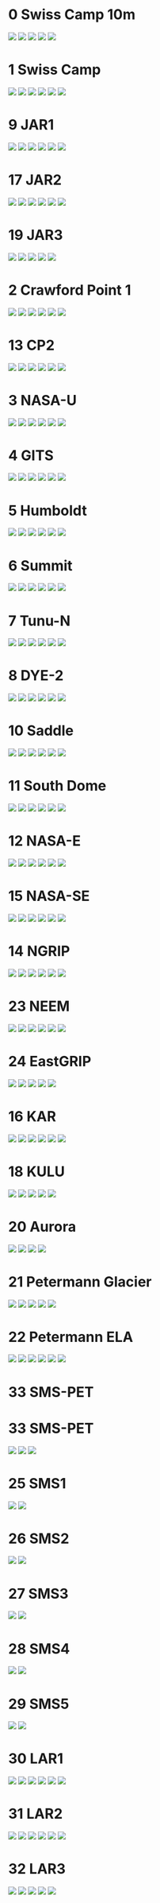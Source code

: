 # 0 Swiss Camp 10m
![](../figures/L1_overview/all_variables/0_SwissCamp10m_0.png)
![](../figures/L1_overview/all_variables/0_SwissCamp10m_1.png)
![](../figures/L1_overview/all_variables/0_SwissCamp10m_2.png)
![](../figures/L1_overview/all_variables/0_SwissCamp10m_3.png)
![](../figures/L1_overview/all_variables/0_SwissCamp10m_4.png)
# 1 Swiss Camp
![](../figures/L1_overview/all_variables/1_SwissCamp_0.png)
![](../figures/L1_overview/all_variables/1_SwissCamp_1.png)
![](../figures/L1_overview/all_variables/1_SwissCamp_2.png)
![](../figures/L1_overview/all_variables/1_SwissCamp_3.png)
![](../figures/L1_overview/all_variables/1_SwissCamp_4.png)
![](../figures/L1_overview/all_variables/1_SwissCamp_5.png)
# 9 JAR1
![](../figures/L1_overview/all_variables/9_JAR1_0.png)
![](../figures/L1_overview/all_variables/9_JAR1_1.png)
![](../figures/L1_overview/all_variables/9_JAR1_2.png)
![](../figures/L1_overview/all_variables/9_JAR1_3.png)
![](../figures/L1_overview/all_variables/9_JAR1_4.png)
![](../figures/L1_overview/all_variables/9_JAR1_5.png)
# 17 JAR2
![](../figures/L1_overview/all_variables/17_JAR2_0.png)
![](../figures/L1_overview/all_variables/17_JAR2_1.png)
![](../figures/L1_overview/all_variables/17_JAR2_2.png)
![](../figures/L1_overview/all_variables/17_JAR2_3.png)
![](../figures/L1_overview/all_variables/17_JAR2_4.png)
![](../figures/L1_overview/all_variables/17_JAR2_5.png)
# 19 JAR3
![](../figures/L1_overview/all_variables/19_JAR3_0.png)
![](../figures/L1_overview/all_variables/19_JAR3_1.png)
![](../figures/L1_overview/all_variables/19_JAR3_2.png)
![](../figures/L1_overview/all_variables/19_JAR3_3.png)
![](../figures/L1_overview/all_variables/19_JAR3_4.png)
# 2 Crawford Point 1
![](../figures/L1_overview/all_variables/2_CrawfordPoint1_0.png)
![](../figures/L1_overview/all_variables/2_CrawfordPoint1_1.png)
![](../figures/L1_overview/all_variables/2_CrawfordPoint1_2.png)
![](../figures/L1_overview/all_variables/2_CrawfordPoint1_3.png)
![](../figures/L1_overview/all_variables/2_CrawfordPoint1_4.png)
![](../figures/L1_overview/all_variables/2_CrawfordPoint1_5.png)
# 13 CP2
![](../figures/L1_overview/all_variables/13_CP2_0.png)
![](../figures/L1_overview/all_variables/13_CP2_1.png)
![](../figures/L1_overview/all_variables/13_CP2_2.png)
![](../figures/L1_overview/all_variables/13_CP2_3.png)
![](../figures/L1_overview/all_variables/13_CP2_4.png)
![](../figures/L1_overview/all_variables/13_CP2_5.png)
# 3 NASA-U
![](../figures/L1_overview/all_variables/3_NASA-U_0.png)
![](../figures/L1_overview/all_variables/3_NASA-U_1.png)
![](../figures/L1_overview/all_variables/3_NASA-U_2.png)
![](../figures/L1_overview/all_variables/3_NASA-U_3.png)
![](../figures/L1_overview/all_variables/3_NASA-U_4.png)
![](../figures/L1_overview/all_variables/3_NASA-U_5.png)
# 4 GITS
![](../figures/L1_overview/all_variables/4_GITS_0.png)
![](../figures/L1_overview/all_variables/4_GITS_1.png)
![](../figures/L1_overview/all_variables/4_GITS_2.png)
![](../figures/L1_overview/all_variables/4_GITS_3.png)
![](../figures/L1_overview/all_variables/4_GITS_4.png)
![](../figures/L1_overview/all_variables/4_GITS_5.png)
# 5 Humboldt
![](../figures/L1_overview/all_variables/5_Humboldt_0.png)
![](../figures/L1_overview/all_variables/5_Humboldt_1.png)
![](../figures/L1_overview/all_variables/5_Humboldt_2.png)
![](../figures/L1_overview/all_variables/5_Humboldt_3.png)
![](../figures/L1_overview/all_variables/5_Humboldt_4.png)
![](../figures/L1_overview/all_variables/5_Humboldt_5.png)
# 6 Summit
![](../figures/L1_overview/all_variables/6_Summit_0.png)
![](../figures/L1_overview/all_variables/6_Summit_1.png)
![](../figures/L1_overview/all_variables/6_Summit_2.png)
![](../figures/L1_overview/all_variables/6_Summit_3.png)
![](../figures/L1_overview/all_variables/6_Summit_4.png)
![](../figures/L1_overview/all_variables/6_Summit_5.png)
# 7 Tunu-N
![](../figures/L1_overview/all_variables/7_Tunu-N_0.png)
![](../figures/L1_overview/all_variables/7_Tunu-N_1.png)
![](../figures/L1_overview/all_variables/7_Tunu-N_2.png)
![](../figures/L1_overview/all_variables/7_Tunu-N_3.png)
![](../figures/L1_overview/all_variables/7_Tunu-N_4.png)
![](../figures/L1_overview/all_variables/7_Tunu-N_5.png)
# 8 DYE-2
![](../figures/L1_overview/all_variables/8_DYE-2_0.png)
![](../figures/L1_overview/all_variables/8_DYE-2_1.png)
![](../figures/L1_overview/all_variables/8_DYE-2_2.png)
![](../figures/L1_overview/all_variables/8_DYE-2_3.png)
![](../figures/L1_overview/all_variables/8_DYE-2_4.png)
![](../figures/L1_overview/all_variables/8_DYE-2_5.png)
# 10 Saddle
![](../figures/L1_overview/all_variables/10_Saddle_0.png)
![](../figures/L1_overview/all_variables/10_Saddle_1.png)
![](../figures/L1_overview/all_variables/10_Saddle_2.png)
![](../figures/L1_overview/all_variables/10_Saddle_3.png)
![](../figures/L1_overview/all_variables/10_Saddle_4.png)
![](../figures/L1_overview/all_variables/10_Saddle_5.png)
# 11 South Dome
![](../figures/L1_overview/all_variables/11_SouthDome_0.png)
![](../figures/L1_overview/all_variables/11_SouthDome_1.png)
![](../figures/L1_overview/all_variables/11_SouthDome_2.png)
![](../figures/L1_overview/all_variables/11_SouthDome_3.png)
![](../figures/L1_overview/all_variables/11_SouthDome_4.png)
![](../figures/L1_overview/all_variables/11_SouthDome_5.png)
# 12 NASA-E
![](../figures/L1_overview/all_variables/12_NASA-E_0.png)
![](../figures/L1_overview/all_variables/12_NASA-E_1.png)
![](../figures/L1_overview/all_variables/12_NASA-E_2.png)
![](../figures/L1_overview/all_variables/12_NASA-E_3.png)
![](../figures/L1_overview/all_variables/12_NASA-E_4.png)
![](../figures/L1_overview/all_variables/12_NASA-E_5.png)
# 15 NASA-SE
![](../figures/L1_overview/all_variables/15_NASA-SE_0.png)
![](../figures/L1_overview/all_variables/15_NASA-SE_1.png)
![](../figures/L1_overview/all_variables/15_NASA-SE_2.png)
![](../figures/L1_overview/all_variables/15_NASA-SE_3.png)
![](../figures/L1_overview/all_variables/15_NASA-SE_4.png)
![](../figures/L1_overview/all_variables/15_NASA-SE_5.png)
# 14 NGRIP
![](../figures/L1_overview/all_variables/14_NGRIP_0.png)
![](../figures/L1_overview/all_variables/14_NGRIP_1.png)
![](../figures/L1_overview/all_variables/14_NGRIP_2.png)
![](../figures/L1_overview/all_variables/14_NGRIP_3.png)
![](../figures/L1_overview/all_variables/14_NGRIP_4.png)
![](../figures/L1_overview/all_variables/14_NGRIP_5.png)
# 23 NEEM
![](../figures/L1_overview/all_variables/23_NEEM_0.png)
![](../figures/L1_overview/all_variables/23_NEEM_1.png)
![](../figures/L1_overview/all_variables/23_NEEM_2.png)
![](../figures/L1_overview/all_variables/23_NEEM_3.png)
![](../figures/L1_overview/all_variables/23_NEEM_4.png)
![](../figures/L1_overview/all_variables/23_NEEM_5.png)
# 24 EastGRIP
![](../figures/L1_overview/all_variables/24_EastGRIP_0.png)
![](../figures/L1_overview/all_variables/24_EastGRIP_1.png)
![](../figures/L1_overview/all_variables/24_EastGRIP_2.png)
![](../figures/L1_overview/all_variables/24_EastGRIP_3.png)
![](../figures/L1_overview/all_variables/24_EastGRIP_4.png)
# 16 KAR
![](../figures/L1_overview/all_variables/16_KAR_0.png)
![](../figures/L1_overview/all_variables/16_KAR_1.png)
![](../figures/L1_overview/all_variables/16_KAR_2.png)
![](../figures/L1_overview/all_variables/16_KAR_3.png)
![](../figures/L1_overview/all_variables/16_KAR_4.png)
![](../figures/L1_overview/all_variables/16_KAR_5.png)
# 18 KULU
![](../figures/L1_overview/all_variables/18_KULU_0.png)
![](../figures/L1_overview/all_variables/18_KULU_1.png)
![](../figures/L1_overview/all_variables/18_KULU_2.png)
![](../figures/L1_overview/all_variables/18_KULU_3.png)
![](../figures/L1_overview/all_variables/18_KULU_4.png)
# 20 Aurora
![](../figures/L1_overview/all_variables/20_Aurora_0.png)
![](../figures/L1_overview/all_variables/20_Aurora_1.png)
![](../figures/L1_overview/all_variables/20_Aurora_2.png)
![](../figures/L1_overview/all_variables/20_Aurora_3.png)
# 21 Petermann Glacier
![](../figures/L1_overview/all_variables/21_PetermannGlacier_0.png)
![](../figures/L1_overview/all_variables/21_PetermannGlacier_1.png)
![](../figures/L1_overview/all_variables/21_PetermannGlacier_2.png)
![](../figures/L1_overview/all_variables/21_PetermannGlacier_3.png)
![](../figures/L1_overview/all_variables/21_PetermannGlacier_4.png)
# 22 Petermann ELA
![](../figures/L1_overview/all_variables/22_PetermannELA_0.png)
![](../figures/L1_overview/all_variables/22_PetermannELA_1.png)
![](../figures/L1_overview/all_variables/22_PetermannELA_2.png)
![](../figures/L1_overview/all_variables/22_PetermannELA_3.png)
![](../figures/L1_overview/all_variables/22_PetermannELA_4.png)
![](../figures/L1_overview/all_variables/22_PetermannELA_5.png)
# 33 SMS-PET
# 33 SMS-PET
![](../figures/L1_overview/all_variables/33_SMS-PET_0.png)
![](../figures/L1_overview/all_variables/33_SMS-PET_1.png)
![](../figures/L1_overview/all_variables/33_SMS-PET_2.png)
# 25 SMS1
![](../figures/L1_overview/all_variables/25_SMS1_0.png)
![](../figures/L1_overview/all_variables/25_SMS1_1.png)
# 26 SMS2
![](../figures/L1_overview/all_variables/26_SMS2_0.png)
![](../figures/L1_overview/all_variables/26_SMS2_1.png)
# 27 SMS3
![](../figures/L1_overview/all_variables/27_SMS3_0.png)
![](../figures/L1_overview/all_variables/27_SMS3_1.png)
# 28 SMS4
![](../figures/L1_overview/all_variables/28_SMS4_0.png)
![](../figures/L1_overview/all_variables/28_SMS4_1.png)
# 29 SMS5
![](../figures/L1_overview/all_variables/29_SMS5_0.png)
![](../figures/L1_overview/all_variables/29_SMS5_1.png)
# 30 LAR1
![](../figures/L1_overview/all_variables/30_LAR1_0.png)
![](../figures/L1_overview/all_variables/30_LAR1_1.png)
![](../figures/L1_overview/all_variables/30_LAR1_2.png)
![](../figures/L1_overview/all_variables/30_LAR1_3.png)
![](../figures/L1_overview/all_variables/30_LAR1_4.png)
![](../figures/L1_overview/all_variables/30_LAR1_5.png)
# 31 LAR2
![](../figures/L1_overview/all_variables/31_LAR2_0.png)
![](../figures/L1_overview/all_variables/31_LAR2_1.png)
![](../figures/L1_overview/all_variables/31_LAR2_2.png)
![](../figures/L1_overview/all_variables/31_LAR2_3.png)
![](../figures/L1_overview/all_variables/31_LAR2_4.png)
![](../figures/L1_overview/all_variables/31_LAR2_5.png)
# 32 LAR3
![](../figures/L1_overview/all_variables/32_LAR3_0.png)
![](../figures/L1_overview/all_variables/32_LAR3_1.png)
![](../figures/L1_overview/all_variables/32_LAR3_2.png)
![](../figures/L1_overview/all_variables/32_LAR3_3.png)
![](../figures/L1_overview/all_variables/32_LAR3_4.png)
